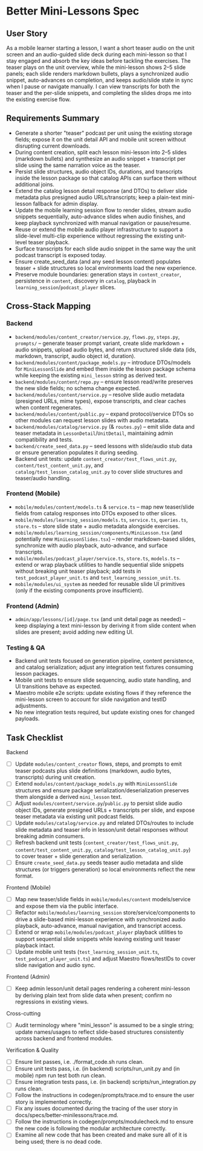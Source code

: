 # Better Mini-Lessons Spec

## User Story
As a mobile learner starting a lesson, I want a short teaser audio on the unit screen and an audio-guided slide deck during each mini-lesson so that I stay engaged and absorb the key ideas before tackling the exercises. The teaser plays on the unit overview, while the mini-lesson shows 2–5 slide panels; each slide renders markdown bullets, plays a synchronized audio snippet, auto-advances on completion, and keeps audio/slide state in sync when I pause or navigate manually. I can view transcripts for both the teaser and the per-slide snippets, and completing the slides drops me into the existing exercise flow.

## Requirements Summary
- Generate a shorter "teaser" podcast per unit using the existing storage fields; expose it on the unit detail API and mobile unit screen without disrupting current downloads.
- During content creation, split each lesson mini-lesson into 2–5 slides (markdown bullets) and synthesize an audio snippet + transcript per slide using the same narration voice as the teaser.
- Persist slide structures, audio object IDs, durations, and transcripts inside the lesson package so that catalog APIs can surface them without additional joins.
- Extend the catalog lesson detail response (and DTOs) to deliver slide metadata plus presigned audio URLs/transcripts; keep a plain-text mini-lesson fallback for admin display.
- Update the mobile learning session flow to render slides, stream audio snippets sequentially, auto-advance slides when audio finishes, and keep playback synchronized with manual navigation or pause/resume.
- Reuse or extend the mobile audio player infrastructure to support a slide-level multi-clip experience without regressing the existing unit-level teaser playback.
- Surface transcripts for each slide audio snippet in the same way the unit podcast transcript is exposed today.
- Ensure create_seed_data (and any seed lesson content) populates teaser + slide structures so local environments load the new experience.
- Preserve module boundaries: generation stays in `content_creator`, persistence in `content`, discovery in `catalog`, playback in `learning_session`/`podcast_player` slices.

## Cross-Stack Mapping
### Backend
- `backend/modules/content_creator/service.py`, `flows.py`, `steps.py`, `prompts/` – generate teaser prompt variant, create slide markdown + audio snippets, upload audio bytes, and return structured slide data (ids, markdown, transcript, audio object id, duration).
- `backend/modules/content/package_models.py` – introduce DTOs/models for `MiniLessonSlide` and embed them inside the lesson package schema while keeping the existing `mini_lesson` string as derived text.
- `backend/modules/content/repo.py` – ensure lesson read/write preserves the new slide fields; no schema change expected.
- `backend/modules/content/service.py` – resolve slide audio metadata (presigned URLs, mime types), expose transcripts, and clear caches when content regenerates.
- `backend/modules/content/public.py` – expand protocol/service DTOs so other modules can request lesson slides with audio metadata.
- `backend/modules/catalog/service.py` (& `routes.py`) – emit slide data and teaser metadata in `LessonDetail`/`UnitDetail`, maintaining admin compatibility and tests.
- `backend/create_seed_data.py` – seed lessons with slide/audio stub data or ensure generation populates it during seeding.
- Backend unit tests: update `content_creator/test_flows_unit.py`, `content/test_content_unit.py`, and `catalog/test_lesson_catalog_unit.py` to cover slide structures and teaser/audio handling.

### Frontend (Mobile)
- `mobile/modules/content/models.ts` & `service.ts` – map new teaser/slide fields from catalog responses into DTOs exposed to other slices.
- `mobile/modules/learning_session/models.ts`, `service.ts`, `queries.ts`, `store.ts` – store slide state + audio metadata alongside exercises.
- `mobile/modules/learning_session/components/MiniLesson.tsx` (and potentially new `MiniLessonSlides.tsx`) – render markdown-based slides, synchronize with audio playback, auto-advance, and surface transcripts.
- `mobile/modules/podcast_player/service.ts`, `store.ts`, `models.ts` – extend or wrap playback utilities to handle sequential slide snippets without breaking unit teaser playback; add tests in `test_podcast_player_unit.ts` and `test_learning_session_unit.ts`.
- `mobile/modules/ui_system` as needed for reusable slide UI primitives (only if the existing components prove insufficient).

### Frontend (Admin)
- `admin/app/lessons/[id]/page.tsx` (and unit detail page as needed) – keep displaying a text mini-lesson by deriving it from slide content when slides are present; avoid adding new editing UI.

### Testing & QA
- Backend unit tests focused on generation pipeline, content persistence, and catalog serialization; adjust any integration test fixtures consuming lesson packages.
- Mobile unit tests to ensure slide sequencing, audio state handling, and UI transitions behave as expected.
- Maestro mobile e2e scripts: update existing flows if they reference the mini-lesson screen to account for slide navigation and testID adjustments.
- No new integration tests required, but update existing ones for changed payloads.

## Task Checklist
Backend
- [ ] Update `modules/content_creator` flows, steps, and prompts to emit teaser podcasts plus slide definitions (markdown, audio bytes, transcripts) during unit creation.
- [ ] Extend `modules/content/package_models.py` with `MiniLessonSlide` structures and ensure package serialization/deserialization preserves them alongside a derived `mini_lesson` text.
- [ ] Adjust `modules/content/service.py`/`public.py` to persist slide audio object IDs, generate presigned URLs + transcripts per slide, and expose teaser metadata via existing unit podcast fields.
- [ ] Update `modules/catalog/service.py` and related DTOs/routes to include slide metadata and teaser info in lesson/unit detail responses without breaking admin consumers.
- [ ] Refresh backend unit tests (`content_creator/test_flows_unit.py`, `content/test_content_unit.py`, `catalog/test_lesson_catalog_unit.py`) to cover teaser + slide generation and serialization.
- [ ] Ensure `create_seed_data.py` seeds teaser audio metadata and slide structures (or triggers generation) so local environments reflect the new format.

Frontend (Mobile)
- [ ] Map new teaser/slide fields in `mobile/modules/content` models/service and expose them via the public interface.
- [ ] Refactor `mobile/modules/learning_session` store/service/components to drive a slide-based mini-lesson experience with synchronized audio playback, auto-advance, manual navigation, and transcript access.
- [ ] Extend or wrap `mobile/modules/podcast_player` playback utilities to support sequential slide snippets while leaving existing unit teaser playback intact.
- [ ] Update mobile unit tests (`test_learning_session_unit.ts`, `test_podcast_player_unit.ts`) and adjust Maestro flows/testIDs to cover slide navigation and audio sync.

Frontend (Admin)
- [ ] Keep admin lesson/unit detail pages rendering a coherent mini-lesson by deriving plain text from slide data when present; confirm no regressions in existing views.

Cross-cutting
- [ ] Audit terminology where "mini_lesson" is assumed to be a single string; update names/usages to reflect slide-based structures consistently across backend and frontend modules.

Verification & Quality
- [ ] Ensure lint passes, i.e. ./format_code.sh runs clean.
- [ ] Ensure unit tests pass, i.e. (in backend) scripts/run_unit.py and (in mobile) npm run test both run clean.
- [ ] Ensure integration tests pass, i.e. (in backend) scripts/run_integration.py runs clean.
- [ ] Follow the instructions in codegen/prompts/trace.md to ensure the user story is implemented correctly.
- [ ] Fix any issues documented during the tracing of the user story in docs/specs/better-minilessons/trace.md.
- [ ] Follow the instructions in codegen/prompts/modulecheck.md to ensure the new code is following the modular architecture correctly.
- [ ] Examine all new code that has been created and make sure all of it is being used; there is no dead code.
